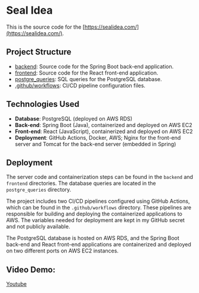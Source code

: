# Seal Idea

This is the source code for the [https://sealidea.com/](https://sealidea.com/).

## Project Structure
- [backend](backend): Source code for the Spring Boot back-end application.
- [frontend](frontend): Source code for the React front-end application.
- [postgre_queries](postgre_queries): SQL queries for the PostgreSQL database.
- [.github/workflows](.github/workflows): CI/CD pipeline configuration files.

## Technologies Used
- **Database**: PostgreSQL (deployed on AWS RDS)
- **Back-end**: Spring Boot (Java), containerized and deployed on AWS EC2
- **Front-end**: React (JavaScript), containerized and deployed on AWS EC2
- **Deployment**: GitHub Actions, Docker, AWS; Nginx for the front-end server and Tomcat for the back-end server (embedded in Spring)

## Deployment
The server code and containerization steps can be found in the `backend` and `frontend` directories. The database queries are located in the `postgre_queries` directory.

The project includes two CI/CD pipelines configured using GitHub Actions, which can be found in the `.github/workflows` directory. These pipelines are responsible for building and deploying the containerized applications to AWS. The variables needed for deployment are kept in my GitHub secret and not publicly available.

The PostgreSQL database is hosted on AWS RDS, and the Spring Boot back-end and React front-end applications are containerized and deployed on two different ports on AWS EC2 instances.

## Video Demo:
[Youtube](https://youtu.be/wD_MA0MuN_k)